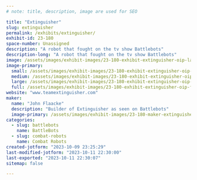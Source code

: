 ```yaml
---
# note: title, description, image are used for SEO

title: "Extinguisher"
slug: extinguisher
permalink: /exhibits/extinguisher/
exhibit-id: 23-180
space-number: Unassigned
description: "A robot that fought on the tv show Battlebots"
description-long: "A robot that fought on the tv show Battlebots"
image: /assets/images/exhibit-images/23-180-exhibit-extinguisher-oip-large.jpg
image-primary: 
  small: /assets/images/exhibit-images/23-180-exhibit-extinguisher-oip-small.jpg
  medium: /assets/images/exhibit-images/23-180-exhibit-extinguisher-oip-medium.jpg
  large: /assets/images/exhibit-images/23-180-exhibit-extinguisher-oip-large.jpg
  full: /assets/images/exhibit-images/23-180-exhibit-extinguisher-oip-full.jpg
website: "www.teamextinguisher.com"
maker: 
  name: "John Flaacke"
  description: "Builder of Extinguisher as seen on Battlebots"
  image-primary: /assets/images/exhibit-images/23-180-maker-extinguisher-20220527-223630-medium.jpg
categories: 
  - slug: battlebots
    name: BattleBots
  - slug: combat-robots
    name: Combat Robots
created-jotform: "2023-10-09 23:25:29"
last-modified-jotform: "2023-10-11 22:30:00"
last-exported: "2023-10-11 22:30:07"
sitemap: false

---
```

